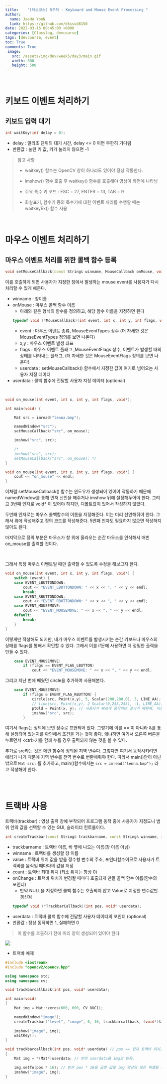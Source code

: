```yaml
---
title:    "[데브코스] 5주차 - Keyboard and Mouse Event Processing "
author:
  name: JaeHo YooN
  link: https://github.com/dkssud8150
date: 2022-03-16 00:45:00 +0800
categories: [Classlog, devcourse]
tags: [devcourse, event]
toc: True
comments: True
 image:
   src: /assets/img/dev/week5/day3/main.gif
   width: 800
   height: 500
---
```


<br>

# 키보드 이벤트 처리하기

## 키보드 입력 대기

```cpp
int waitKey(int delay = 0);
```

- delay : 밀리초 단위의 대기 시간, delay <= 0 이면 무한히 기다림
- 반환값 : 눌린 키 값, 키가 눌리지 않으면 -1

> 참고 사항
>
> - waitkey() 함수는 OpenCV 창이 하나라도 있어야 정상 작동한다.
>
> - imshow() 함수 호출 후 waitkey() 함수를 호출해야 영상이 화면에 나타남
>
> - 주요 특수 키 코드 : ESC = 27, ENTER = 13, TAB = 9
>
> - 화살표키, 함수키 등의 특수키에 대한 이벤트 처리를 수행할 때는 waitkeyEx() 함수 사용

<br>

# 마우스 이벤트 처리하기

## 마우스 이벤트 처리를 위한 콜백 함수 등록

```cpp
void setMouseCallback(const String& winname, MouseCallback onMouse, void* userdata = 0);
```

이를 호출하게 되면 사용자가 지정한 창에서 발생하는 mouse event를 사용자가 다시 처리할 수 있게 해준다.

- winname : 창이름
- onMouse : 마우스 콜백 함수 이름
    - 아래와 같은 형식의 함수를 정의하고, 해당 함수 이름을 지정하면 된다
    ```cpp
    typedef void (*MouseCallback)(int event, int x, int y, int flags, void* userdata);
    ```
    - event : 마우스 이벤트 종류, MouseEventTypes 상수 (더 자세한 것은 MouseEventTypes 정의를 보면 나온다)
    - x,y : 마우스 이벤트 발생 좌표
    - flags : 마우스 이벤트 플래그 ,MouseEventFlags 상수, 이벤트가 발생할 때의 상태를 나타내는 플래그, (더 자세한 것은 MouseEventFlags 정의를 보면 나온다)
    - userdata : setMouseCallback() 함수에서 지정한 값이 여기로 넘어오는 사용자 지정 데이터
- userdata : 콜백 함수에 전달할 사용자 지정 데이터 (optional)

<br>

```cpp
void on_mouse(int event, int x, int y, int flags, void*);

int main(void) {

    Mat src = imread("lenna.bmp");

    namedWindow("src");
    setMouseCallback("src", on_mouse);

    imshow("src", src);

    /* 
    imshow("src", src); 
    setMouseCallback("src", on_mouse); */
}

void on_mouse(int event, int x, int y, int flags, void*) {
    cout << "on_mouse" << endl;
}
```

이처럼 setMouseCallback() 함수는 윈도우가 생성되어 있어야 작동하기 때문에 namedWindow를 통해 먼저 선언을 해주거나 imshow 뒤에 설정해두어야 한다. 그리고 3번째 인자로 void* 이 있어야 하지만, 디폴트값이 있어서 작성하지 않았다.

두번째 인자로는 마우스 콜백함수의 이름을 지정해준다. 이는 미리 선언해줘야 한다. 그래서 위에 작성해주고 정의 코드를 작성해준다. 5번째 인자도 필요하지 않으면 작성하지 않아도 된다.

마지막으로 정의 부분은 마우스가 창 위에 올라오는 순간 마우스를 인식해서 매번 on_mouse를 출력할 것이다.

<br>

그래서 특정 마우스 이벤트일 때만 출력할 수 있도록 수정을 해보고자 한다.

```cpp
void on_mouse(int event, int x, int y, int flags, void*) {
    switch (event) {
    case EVENT_LBUTTONDOWN: 
        cout << "EVENT_LBUTTONDOWN: " << x << ", " << y << endl;
        break;
    case EVENT_RBUTTONDOWN:
        cout << "EVENT_RBOTTONDOWN: " << x << ", " << y << endl;
    case EVENT_MOUSEMOVE:
        cout << "EVENT_MOUSEMOVE: " << x << ", " << y << endl;
    default:
        break;
    }
}
```

이렇게만 작성해도 되지만, 내가 마우스 이벤트를 발생시키는 순간 키보드나 마우스의 상태를 flags를 통해서 확인할 수 있다. 그래서 이를 if문에 사용하면 더 정밀한 출력을 만들 수 있다.

```cpp
    case EVENT_MOUSEMOVE:
        if (flags == EVENT_FLAG_LBUTTON)
            cout << "EVENT_MOUSEMOVE: " << x << ", " << y << endl;
```

그리고 지난 번에 배웠던 circle을 추가하여 사용해본다.

```cpp
    case EVENT_MOUSEMOVE:
        if (flags & EVENT_FLAG_RBUTTON) {
            circle(src, Point(x,y), 5, Scalar(200,200,0), 3, LINE_AA);
            // line(src, Point(x,y), 2 Scalar(0,255,255), -1, LINE_AA); // 누를 때마다 표기하여 그림그리기
            ptOld = Point(x, y); // 사용자가 빠르게 움직이면 끊기기 때문에, 이전에 위치한 위치를 기록한 후 이전 위치와 현재 위치 사이를 직선을 만들도록 하는 것이 중요하다.
			imshow("src", src);
        }
```

여기서 flags는 정의에 보면 정수로 표현되어 있다. 그렇기에 이를 == 이 아니라 &를 통해 설정되어 있는지를 확인해서 조건을 거는 것이 좋다. 왜냐하면 여기서 오른쪽 버튼을 누르면서 \<ctrl>키를 함께 누를 경우 출력되지 않는 것을 볼 수 있다. 

추가로 src라는 것은 메인 함수에 정의된 지역 변수다. 그렇다면 여기서 동작시키려면 에러가 나기 때문에 지역 변수를 전역 변수로 변환해줘야 한다. 따라서 main()안이 아닌 밖으로 `Mat src;` 를 추가하고, main()함수에서는 `src = imread("lenna.bmp");` 라고 작성해야 한다.

<br>

<br>

# 트랙바 사용

트랙바(trackbar) : 영상 출력 창에 부착되어 프로그램 동작 중에 사용자가 지정도니 범위 안의 값을 선택할 수 있는 GUI, 슬라이더 컨트롤이다.

```cpp
int createTrackbar(const String& trackbarname, const String& winname, int* value, int count, TrackbarCallback onChange = 0, void* userdata = 0);
```

- trackbarname : 트랙바 이름, 바 옆에 나오는 이름(창 이름 아님)
- winname : 트랙바를 생성할 창 이름
- value : 트랙바 위치 값을 받을 정수형 변수의 주소, 포인터함수이므로 사용자가 트랙바를 움직일 때마다의 값을 저장
- count : 트랙바 최대 위치 (최소 위치는 항상 0)
- onChange : 트랙바 위치가 변경될 때마다 호출되게 만들 콜백 함수 이름(함수의 포인터)
    - 만약 NULL을 지정하면 콜백 함수는 호출되지 않고 Value로 지정한 변수값만 갱신됨
    ```cpp
    typedef void (*TrackbarCallback)(int pos, void* userdata);
    ```
- userdata : 트랙바 콜백 함수에 전달할 사용자 데이터의 포인터 (optional)
- 반환값 : 정상 동작하면 1, 실패하면 0

> 이 함수를 호출하기 전에 미리 창이 생성되어 있어야 한다.

<img src="/assets/img/dev/week5/day3/trackbar.png">

<br>

- 트랙바 예제

```cpp
#include <iostream>
#include "opencv2/opencv.hpp"

using namespace std;
using namespace cv;

void trackbarcallback(int pos, void* userdata);

int main(void)
{
	Mat img = Mat::zeros(600, 600, CV_8UC1);

	namedWindow("image");
	createTrackbar("level", "image", 0, 16, trackbarcallback, (void*)&img); // value가 0==NULL 값으로 할경우 반드시 콜백함수를 지정해야 한다. 
                                                                            // (void*)&img : img의 주소값을 전달하는데 이를 void* 타입으로 설정하는데 이는 trackbarcallback에 userdata로 전달이 된다.
	imshow("image", img);
	waitKey();
}

void trackbarcallback(int pos, void* userdata) // pos == 현재 트랙바 위치, userdata == (void*)&img
{
	Mat img = *(Mat*)userdata; // 받은 userdata를 img로 만듬, 

	img.setTo(pos * 16); // 받은 pos * 16을 곱한 값을 img 영상의 모든 픽셀을 설정, pos는 0~16사이의 정수값일 것이다. 255를 넘어가면 255로 설정되어 출력된다.
	imshow("image", img);
}
```